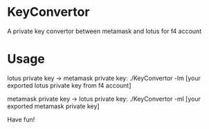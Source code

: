 # KeyConvertor
A private key convertor between metamask and lotus for f4 account

# Usage
lotus private key -> metamask private key:
./KeyConvertor -lm [your exported lotus private key from f4 account]

metamask private key -> lotus private key:
./KeyConvertor -ml [your exported metamask private key]

Have fun!